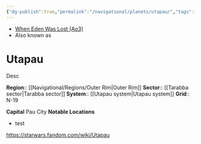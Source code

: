 ```yaml
---
{"dg-publish":true,"permalink":"/navigational/planets/utapau/","tags":["map","planet","starkiller","outerrim","tarabba","unfinished"],"noteIcon":"saber1"}
---
```


- [When Eden Was Lost (Ao3)](https://archiveofourown.org/works/19334440/chapters/45992584)
- Also known as
# Utapau
Desc

**Region**::  [[Navigational/Regions/Outer Rim\|Outer Rim]]
**Sector**::  [[Tarabba sector\|Tarabba sector]]
**System**::  [[Utapau system\|Utapau system]]
**Grid**::  N-19

**Capital** Pau City
**Notable Locations**
- test

https://starwars.fandom.com/wiki/Utapau
